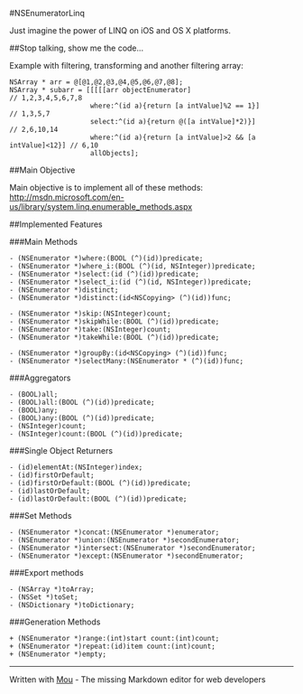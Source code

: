 #NSEnumeratorLinq

Just imagine the power of LINQ on iOS and OS X platforms.

##Stop talking, show me the code…

Example with filtering, transforming and another filtering array:

```
NSArray * arr = @[@1,@2,@3,@4,@5,@6,@7,@8];
NSArray * subarr = [[[[[arr objectEnumerator]                                // 1,2,3,4,5,6,7,8
                    where:^(id a){return [a intValue]%2 == 1}]               // 1,3,5,7
                    select:^(id a){return @([a intValue]*2)}]                // 2,6,10,14
                    where:^(id a){return [a intValue]>2 && [a intValue]<12}] // 6,10
                    allObjects];
```

##Main Objective

Main objective is to implement all of these methods:
http://msdn.microsoft.com/en-us/library/system.linq.enumerable_methods.aspx

##Implemented Features

###Main Methods
```
- (NSEnumerator *)where:(BOOL (^)(id))predicate;
- (NSEnumerator *)where_i:(BOOL (^)(id, NSInteger))predicate;
- (NSEnumerator *)select:(id (^)(id))predicate;
- (NSEnumerator *)select_i:(id (^)(id, NSInteger))predicate;
- (NSEnumerator *)distinct;
- (NSEnumerator *)distinct:(id<NSCopying> (^)(id))func;

- (NSEnumerator *)skip:(NSInteger)count;
- (NSEnumerator *)skipWhile:(BOOL (^)(id))predicate;
- (NSEnumerator *)take:(NSInteger)count;
- (NSEnumerator *)takeWhile:(BOOL (^)(id))predicate;

- (NSEnumerator *)groupBy:(id<NSCopying> (^)(id))func;
- (NSEnumerator *)selectMany:(NSEnumerator * (^)(id))func;
```

###Aggregators
```
- (BOOL)all;
- (BOOL)all:(BOOL (^)(id))predicate;
- (BOOL)any;
- (BOOL)any:(BOOL (^)(id))predicate;
- (NSInteger)count;
- (NSInteger)count:(BOOL (^)(id))predicate;
```

###Single Object Returners
```
- (id)elementAt:(NSInteger)index;
- (id)firstOrDefault;
- (id)firstOrDefault:(BOOL (^)(id))predicate;
- (id)lastOrDefault;
- (id)lastOrDefault:(BOOL (^)(id))predicate;
```

###Set Methods
```
- (NSEnumerator *)concat:(NSEnumerator *)enumerator;
- (NSEnumerator *)union:(NSEnumerator *)secondEnumerator;
- (NSEnumerator *)intersect:(NSEnumerator *)secondEnumerator;
- (NSEnumerator *)except:(NSEnumerator *)secondEnumerator;

```

###Export methods
```
- (NSArray *)toArray;
- (NSSet *)toSet;
- (NSDictionary *)toDictionary;
```


###Generation Methods
```
+ (NSEnumerator *)range:(int)start count:(int)count;
+ (NSEnumerator *)repeat:(id)item count:(int)count;
+ (NSEnumerator *)empty;
```
---
Written with [Mou](http://mouapp.com) - The missing Markdown editor for web developers